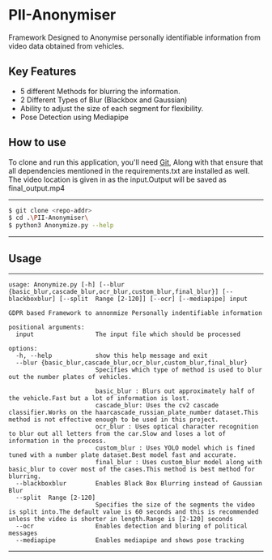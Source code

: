 # PII-Anonymiser
Framework Designed to Anonymise personally identifiable information from video data obtained from vehicles.

## Key Features
* 5  different Methods for blurring the information.
* 2 Different Types of Blur (Blackbox and Gaussian)
* Ability to adjust the size of each segment for flexibility.
* Pose Detection using Mediapipe

## How to use 
To clone and run this application, you'll need [Git](https://git-scm.com), Along with that ensure that all dependencies mentioned in the requirements.txt are installed as well.
The video location is given in as the input.Output will be saved as final_output.mp4

---
```bash
$ git clone <repo-addr>
$ cd .\PII-Anonymiser\
$ python3 Anonymize.py --help
```
---

## Usage
---
```
usage: Anonymize.py [-h] [--blur {basic_blur,cascade_blur,ocr_blur,custom_blur,final_blur}] [--blackboxblur] [--split  Range [2-120]] [--ocr] [--mediapipe] input

GDPR based Framework to annonmize Personally indentifiable information

positional arguments:
  input                 The input file which should be processed

options:
  -h, --help            show this help message and exit
  --blur {basic_blur,cascade_blur,ocr_blur,custom_blur,final_blur}
                        Specifies which type of method is used to blur out the number plates of vehicles.

                        basic_blur : Blurs out approximately half of the vehicle.Fast but a lot of information is lost.
                        cascade_blur: Uses the cv2 cascade classifier.Works on the haarcascade_russian_plate_number dataset.This method is not effective enough to be used in this project.
                        ocr_blur : Uses optical character recognition to blur out all letters from the car.Slow and loses a lot of information in the process.
                        custom_blur : Uses YOLO model which is fined tuned with a number plate dataset.Best model fast and accurate.
                        final_blur : Uses custom_blur model along with basic_blur to cover most of the cases.This method is best method for blurring.
  --blackboxblur        Enables Black Box Blurring instead of Gaussian Blur
  --split  Range [2-120]
                        Specifies the size of the segments the video is split into.The default value is 60 seconds and this is recommended unless the video is shorter in length.Range is [2-120] seconds
  --ocr                 Enables detection and bluring of political messages
  --mediapipe           Enables mediapipe and shows pose tracking
```
---
